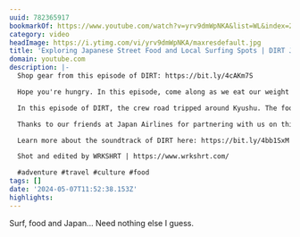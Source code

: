 ```yaml
---
uuid: 782365917
bookmarkOf: https://www.youtube.com/watch?v=yrv9dmWpNKA&list=WL&index=2
category: video
headImage: https://i.ytimg.com/vi/yrv9dmWpNKA/maxresdefault.jpg
title: 'Exploring Japanese Street Food and Local Surfing Spots | DIRT Japan: Kyushu'
domain: youtube.com
description: |-
  Shop gear from this episode of DIRT: https://bit.ly/4cAKm7S

  Hope you're hungry. In this episode, come along as we eat our weight in sushi and ramen, meet nori farmers and wagyu ranchers, and make some new surfing buddies along the way. P.S. if you're hungry for more Japan content, stay tuned for our next two episodes.

  In this episode of DIRT, the crew road tripped around Kyushu. The food culture in Kyushu dates back to the emperors of Japan, and the Black Current off the eastern shore has shaped the island's cuisine for centuries. The DIRT team followed that current up the coastline, surfing with new friends and tasting new flavors. And with each stop, we learned even more about how the traditions we keep can honor thousands of years of knowledge—and point the way to the future.

  Thanks to our friends at Japan Airlines for partnering with us on this episode of DIRT. Start your adventure in Japan here: https://bit.ly/43H1EMA

  Learn more about the soundtrack of DIRT here: https://bit.ly/4bb1SxM

  Shot and edited by WRKSHRT | https://www.wrkshrt.com/

  #adventure #travel #culture #food
tags: []
date: '2024-05-07T11:52:38.153Z'
highlights: 
---
```


Surf, food and Japan... Need nothing else I guess.

